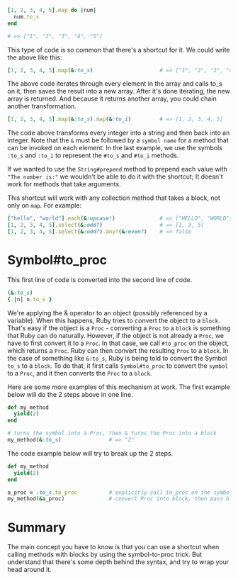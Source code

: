

```ruby
[1, 2, 3, 4, 5].map do |num|
  num.to_s
end

# => ["1", "2", "3", "4", "5"]
```

This type of code is so common that there's a shortcut for it. We could write the above like this:
```ruby
[1, 2, 3, 4, 5].map(&:to_s)                     # => ["1", "2", "3", "4", "5"]
```

The above code iterates through every element in the array and calls to_s on it, then saves the result into a new array. After it's done iterating, the new array is returned. And because it returns another array, you could chain another transformation.

```ruby
[1, 2, 3, 4, 5].map(&:to_s).map(&:to_i)         # => [1, 2, 3, 4, 5]
```

The code above transforms every integer into a string and then back into an integer. Note that the `&` must be followed by a `symbol name` for a method that can be invoked on each element. In the last example, we use the symbols `:to_s` and `:to_i` to represent the `#to_s` and `#to_i` methods.

If we wanted to use the `String#prepend` method to prepend each value with `"The number is:"` we wouldn't be able to do it with the shortcut; It doesn't work for methods that take arguments.

This shortcut will work with any collection method that takes a block, not only on `map`. For example:
```ruby
["hello", "world"].each(&:upcase!)              # => ["HELLO", "WORLD"]
[1, 2, 3, 4, 5].select(&:odd?)                  # => [1, 3, 5]
[1, 2, 3, 4, 5].select(&:odd?).any?(&:even?)    # => false
```

# Symbol#to_proc

This first line of code is converted into the second line of code.
```ruby
(&:to_s)
{ |n| n.to_s }
```

We're applying the & operator to an object (possibly referenced by a variable). When this happens, Ruby tries to convert the object to a `block`. That's easy if the object is a `Proc` - converting a `Proc` to a `block` is something that Ruby can do naturally. However, if the object is not already a `Proc`, we have to first convert it to a `Proc`. In that case, we call `#to_proc` on the object, which returns a `Proc`. Ruby can then convert the resulting `Proc` to a `block`. In the case of something like `&:to_s`, Ruby is being told to convert the Symbol `to_s` to a `block`. To do that, it first calls `Symbol#to_proc` to convert the `symbol` to a `Proc`, and it then converts the `Proc` to a `block`.


Here are some more examples of this mechanism at work. The first example below will do the 2 steps above in one line.
```ruby
def my_method
  yield(2)
end

# turns the symbol into a Proc, then & turns the Proc into a block
my_method(&:to_s)               # => "2"
```

The code example below will try to break up the 2 steps.

```ruby
def my_method
  yield(2)
end

a_proc = :to_s.to_proc          # explicitly call to_proc on the symbol
my_method(&a_proc)              # convert Proc into block, then pass block in. Returns "2"
```


# Summary

The main concept you have to know is that you can use a shortcut when calling methods with blocks by using the symbol-to-proc trick. But understand that there's some depth behind the syntax, and try to wrap your head around it.
